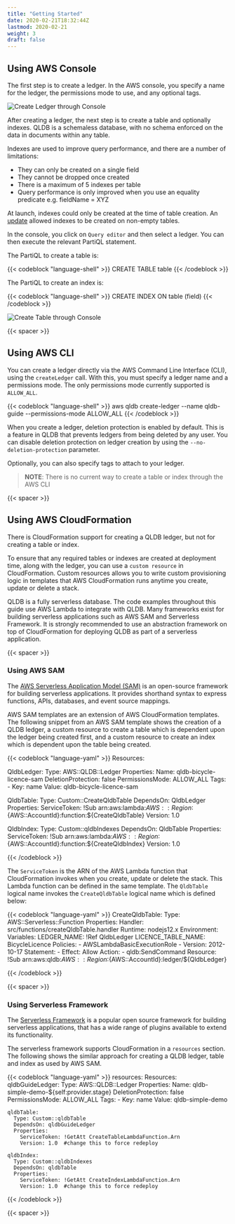 ```yaml
---
title: "Getting Started"
date: 2020-02-21T18:32:44Z
lastmod: 2020-02-21
weight: 3
draft: false
---
```


## Using AWS Console

The first step is to create a ledger. In the AWS console, you specify a name for the ledger, the permissions mode to use, and any optional tags.

![Create Ledger through Console](/images/qldb-create-ledger-console.png)

After creating a ledger, the next step is to create a table and optionally indexes. QLDB is a schemaless database, with no schema enforced on the data in documents within any table.

Indexes are used to improve query performance, and there are a number of limitations:

  * They can only be created on a single field
  * They cannot be dropped once created
  * There is a maximum of 5 indexes per table
  * Query performance is only improved when you use an equality predicate e.g. fieldName = XYZ

At launch, indexes could only be created at the time of table creation. An [update](https://aws.amazon.com/about-aws/whats-new/2020/09/amazon-qldb-launches-index-improvements/) allowed indexes to be created on non-empty tables.

In the console, you click on `Query editor` and then select a ledger. You can then execute the relevant PartiQL statement.

The PartiQL to create a table is:

{{< codeblock "language-shell" >}}
CREATE TABLE table
{{< /codeblock  >}}

The PartiQL to create an index is:

{{< codeblock "language-shell" >}}
CREATE INDEX ON table (field)
{{< /codeblock  >}}

![Create Table through Console](/images/qldb-create-table-console.png)

{{< spacer >}}

## Using AWS CLI

You can create a ledger directly via the AWS Command Line Interface (CLI), using the `createLedger` call. With this, you must specify a ledger name and a permissions mode. The only permissions mode currently supported is `ALLOW_ALL`.

{{< codeblock "language-shell" >}}
aws qldb create-ledger --name qldb-guide --permissions-mode ALLOW_ALL
{{< /codeblock  >}}

When you create a ledger, deletion protection is enabled by default. This is a feature in QLDB that prevents ledgers from being deleted by any user. You can disable deletion protection on ledger creation by using the `--no-deletion-protection` parameter.

Optionally, you can also specify tags to attach to your ledger.

> **NOTE**: There is no current way to create a table or index through the AWS CLI

{{< spacer >}}

## Using AWS CloudFormation

There is CloudFormation support for creating a QLDB ledger, but not for creating a table or index.

To ensure that any required tables or indexes are created at deployment time, along with the ledger, you can use a `custom resource` in CloudFormation. Custom resources allows you to write custom provisioning logic in templates that AWS CloudFormation runs anytime you create, update or delete a stack.

QLDB is a fully serverless database. The code examples throughout this guide use AWS Lambda to integrate with QLDB. Many frameworks exist for building serverless applications such as AWS SAM and Serverless Framework. It is strongly recommended to use an abstraction framework on top of CloudFormation for deploying QLDB as part of a serverless application. 

{{< spacer >}}

### Using AWS SAM

The [AWS Serverless Application Model (SAM)](https://aws.amazon.com/serverless/sam/) is an open-source framework for building serverless applications. It provides shorthand syntax to express functions, APIs, databases, and event source mappings.

AWS SAM templates are an extension of AWS CloudFormation templates. The following snippet from an AWS SAM template shows the creation of a QLDB ledger, a custom resource to create a table which is dependent upon the ledger being created first, and a custom resource to create an index which is dependent upon the table being created.

{{< codeblock  "language-yaml" >}}
Resources:

  QldbLedger:
    Type: AWS::QLDB::Ledger
    Properties:
      Name: qldb-bicycle-licence-sam
      DeletionProtection: false
      PermissionsMode: ALLOW_ALL
      Tags:
        - 
          Key: name
          Value: qldb-bicycle-licence-sam

  QldbTable:
    Type: Custom::CreateQldbTable
    DependsOn: QldbLedger
    Properties:
      ServiceToken: !Sub arn:aws:lambda:${AWS::Region}:${AWS::AccountId}:function:${CreateQldbTable}
      Version: 1.0 

  QldbIndex:
    Type: Custom::qldbIndexes
    DependsOn: QldbTable
    Properties:
      ServiceToken: !Sub arn:aws:lambda:${AWS::Region}:${AWS::AccountId}:function:${CreateQldbIndex}
      Version: 1.0 

{{< /codeblock >}}

The `ServiceToken` is the ARN of the AWS Lambda function that CloudFormation invokes when you create, update or delete the stack. This Lambda function can be defined in the same template. The `QldbTable` logical name invokes the `CreateQldbTable` logical name which is defined below:

{{< codeblock  "language-yaml" >}}
  CreateQldbTable:
    Type: AWS::Serverless::Function
    Properties:
      Handler: src/functions/createQldbTable.handler
      Runtime: nodejs12.x
      Environment:
        Variables:
          LEDGER_NAME: !Ref QldbLedger
          LICENCE_TABLE_NAME: BicycleLicence
      Policies:
        - AWSLambdaBasicExecutionRole
        - Version: 2012-10-17
          Statement:
            - Effect: Allow 
              Action:
                - qldb:SendCommand
              Resource: !Sub arn:aws:qldb:${AWS::Region}:${AWS::AccountId}:ledger/${QldbLedger}

{{< /codeblock >}}

{{< spacer >}}

### Using Serverless Framework

The [Serverless Framework](https://www.serverless.com/) is a popular open source framework for building serverless applications, that has a wide range of plugins available to extend its functionality.

The serverless framework supports CloudFormation in a `resources` section. The following shows the similar approach for creating a QLDB ledger, table and index as used by AWS SAM.

{{< codeblock  "language-yaml" >}}
resources:
  Resources:
    qldbGuideLedger:
      Type: AWS::QLDB::Ledger
      Properties:
        Name: qldb-simple-demo-${self:provider.stage}
        DeletionProtection: false
        PermissionsMode: ALLOW_ALL
        Tags:
          - 
            Key: name
            Value: qldb-simple-demo

    qldbTable:
      Type: Custom::qldbTable
      DependsOn: qldbGuideLedger
      Properties:
        ServiceToken: !GetAtt CreateTableLambdaFunction.Arn
        Version: 1.0  #change this to force redeploy

    qldbIndex:
      Type: Custom::qldbIndexes
      DependsOn: qldbTable
      Properties:
        ServiceToken: !GetAtt CreateIndexLambdaFunction.Arn
        Version: 1.0  #change this to force redeploy
{{< /codeblock >}}

{{< spacer >}}
